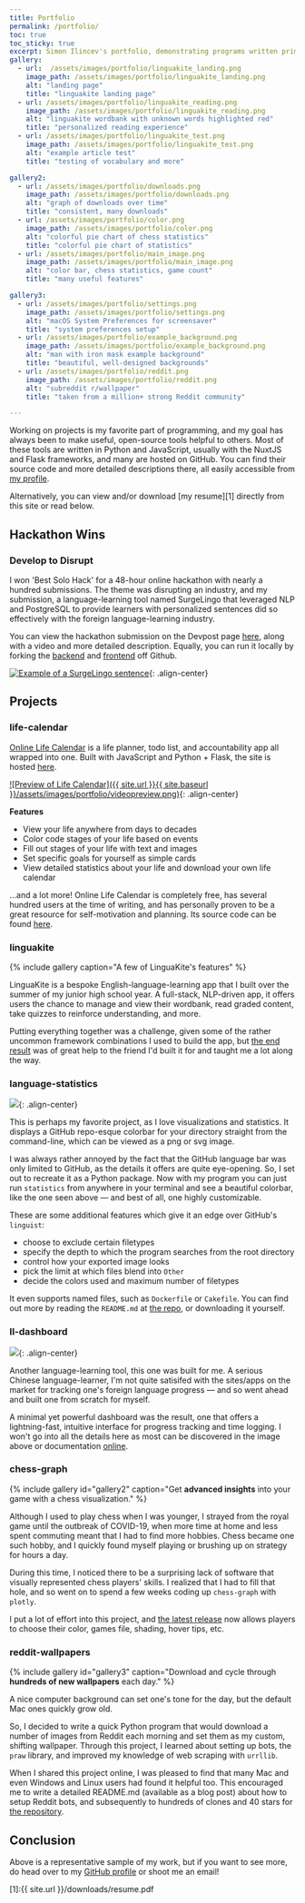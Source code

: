 ```yaml
---
title: Portfolio
permalink: /portfolio/
toc: true
toc_sticky: true
excerpt: Simon Ilincev's portfolio, demonstrating programs written primarily in Python and available on GitHub.
gallery:
  - url:  /assets/images/portfolio/linguakite_landing.png
    image_path: /assets/images/portfolio/linguakite_landing.png
    alt: "landing page"
    title: "linguakite landing page"
  - url: /assets/images/portfolio/linguakite_reading.png
    image_path: /assets/images/portfolio/linguakite_reading.png
    alt: "linguakite wordbank with unknown words highlighted red"
    title: "personalized reading experience"
  - url: /assets/images/portfolio/linguakite_test.png
    image_path: /assets/images/portfolio/linguakite_test.png
    alt: "example article test"
    title: "testing of vocabulary and more"

gallery2:
  - url: /assets/images/portfolio/downloads.png
    image_path: /assets/images/portfolio/downloads.png
    alt: "graph of downloads over time"
    title: "consistent, many downloads"
  - url: /assets/images/portfolio/color.png
    image_path: /assets/images/portfolio/color.png
    alt: "colorful pie chart of chess statistics"
    title: "colorful pie chart of statistics"
  - url: /assets/images/portfolio/main_image.png
    image_path: /assets/images/portfolio/main_image.png
    alt: "color bar, chess statistics, game count"
    title: "many useful features"

gallery3:
  - url: /assets/images/portfolio/settings.png
    image_path: /assets/images/portfolio/settings.png
    alt: "macOS System Preferences for screensaver"
    title: "system preferences setup"
  - url: /assets/images/portfolio/example_background.png
    image_path: /assets/images/portfolio/example_background.png
    alt: "man with iron mask example background"
    title: "beautiful, well-designed backgrounds"
  - url: /assets/images/portfolio/reddit.png
    image_path: /assets/images/portfolio/reddit.png
    alt: "subreddit r/wallpaper"
    title: "taken from a million+ strong Reddit community"

---
```


Working on projects is my favorite part of programming, and my goal has always been to make useful, open-source tools helpful to others. Most of these tools are written in Python and JavaScript, usually with the NuxtJS and Flask frameworks, and many are hosted on GitHub. You can find their source code and more detailed descriptions there, all easily accessible from [my profile](https://github.com/Destaq).

Alternatively, you can view and/or download [my resume][1] directly from this site or read below.

## Hackathon Wins
### Develop to Disrupt
I won 'Best Solo Hack' for a 48-hour online hackathon with nearly a hundred submissions. The theme was disrupting an industry, and my submission, a language-learning tool named SurgeLingo that leveraged NLP and PostgreSQL to provide learners with personalized sentences did so effectively with the foreign language-learning industry.

You can view the hackathon submission on the Devpost page [here](https://devpost.com/software/surgelingo), along with a video and more detailed description. Equally, you can run it locally by forking the [backend](https://github.com/Destaq/surgelingo-backend) and [frontend](https://github.com/Destaq/surgelingo-backend) off Github.

[![Example of a SurgeLingo sentence](https://res.cloudinary.com/devpost/image/fetch/s--XyRz8T_9--/c_limit,f_auto,fl_lossy,q_auto:eco,w_900/https://raw.githubusercontent.com/Destaq/surgelingo-backend/main/static/surgelingo_example.png)](https://res.cloudinary.com/devpost/image/fetch/s--XyRz8T_9--/c_limit,f_auto,fl_lossy,q_auto:eco,w_900/https://raw.githubusercontent.com/Destaq/surgelingo-backend/main/static/surgelingo_example.png){: .align-center}
## Projects
### life-calendar
[Online Life Calendar](https://www.onlinelifecalendar.com) is a life planner, todo list, and accountability app all wrapped into one. Built with JavaScript and Python + Flask, the site is hosted [here](http://onlinelifecalendar.herokuapp.com/).

[![Preview of Life Calendar]({{ site.url }}{{ site.baseurl }}/assets/images/portfolio/videopreview.png)](/assets/images/portfolio/videopreview.png){: .align-center}

**Features**
- View your life anywhere from days to decades
- Color code stages of your life based on events
- Fill out stages of your life with text and images
- Set specific goals for yourself as simple cards
- View detailed statistics about your life and download your own life calendar

...and a lot more! Online Life Calendar is completely free, has several hundred users at the time of writing, and has personally proven to be a great resource for self-motivation and planning. Its source code can be found [here](https://www.github.com/Destaq/life-calendar).

### linguakite
{% include gallery caption="A few of LinguaKite's features" %}

LinguaKite is a bespoke English-language-learning app that I built over the summer of my junior high school year. A full-stack, NLP-driven app, it offers users the chance to manage and view their wordbank, read graded content, take quizzes to reinforce understanding, and more.

Putting everything together was a challenge, given some of the rather uncommon framework combinations I used to build the app, but [the end result](https://www.github.com/Destaq/linguakite) was of great help to the friend I'd built it for and taught me a lot along the way.

### language-statistics
[![](https://raw.githubusercontent.com/Destaq/language-statistics/master/screenshots/output.svg)](/assets/images/portfolio/clickablesvg.png){: .align-center}

This is perhaps my favorite project, as I love visualizations and statistics. It displays a GitHub repo-esque colorbar for your directory straight from the command-line, which can be viewed as a png or svg image.

I was always rather annoyed by the fact that the GitHub language bar was only limited to GitHub, as the details it offers are quite eye-opening. So, I set out to recreate it as a Python package. Now with my program you can just run `statistics` from anywhere in your terminal and see a beautiful colorbar, like the one seen above — and best of all, one highly customizable.

These are some additional features which give it an edge over GitHub's `linguist`:
- choose to exclude certain filetypes
- specify the depth to which the program searches from the root directory
- control how your exported image looks
- pick the limit at which files blend into `Other`
- decide the colors used and maximum number of filetypes

It even supports named files, such as `Dockerfile` or `Cakefile`. You can find out more by reading the `README.md` at [the repo](https://github.com/Destaq/language-statistics), or downloading it yourself.

### ll-dashboard
[![](https://github.com/Destaq/ll-dashboard/raw/main/images/whole.png)](https://github.com/Destaq/ll-dashboard/raw/main/images/whole.png){: .align-center}

Another language-learning tool, this one was built for me. A serious Chinese language-learner, I'm not quite satisifed with the sites/apps on the market for tracking one's foreign language progress — and so went ahead and built one from scratch for myself.

A minimal yet powerful dashboard was the result, one that offers a lightning-fast, intuitive interface for progress tracking and time logging. I won't go into all the details here as most can be discovered in the image above or documentation [online](https://github.com/Destaq/ll-dashboard).

### chess-graph
{% include gallery id="gallery2" caption="Get **advanced insights** into your game with a chess visualization." %}

Although I used to play chess when I was younger, I strayed from the royal game until the outbreak of COVID-19, when more time at home and less spent commuting meant that I had to find more hobbies. Chess became one such hobby, and I quickly found myself playing or brushing up on strategy for hours a day.

During this time, I noticed there to be a surprising lack of software that visually represented chess players' skills. I realized that I had to fill that hole, and so went on to spend a few weeks coding up `chess-graph` with `plotly`.

I put a lot of effort into this project, and [the latest release]((https://github.com/Destaq/chess_graph)) now allows players to choose their color, games file, shading, hover tips, etc.

### reddit-wallpapers
{% include gallery id="gallery3" caption="Download and cycle through **hundreds of new wallpapers** each day." %}

A nice computer background can set one's tone for the day, but the default Mac ones quickly grow old.

So, I decided to write a quick Python program that would download a number of images from Reddit each morning and set them as my custom, shifting wallpaper. Through this project, I learned about setting up bots, the `praw` library, and improved my knowledge of web scraping with `urrllib`.

When I shared this project online, I was pleased to find that many Mac and even Windows and Linux users had found it helpful too. This encouraged me to write a detailed README.md (available as a blog post) about how to setup Reddit bots, and subsequently to hundreds of clones and 40 stars for [the repository](https://github.com/Destaq/reddit-wallpapers).

## Conclusion
Above is a representative sample of my work, but if you want to see more, do head over to my [GitHub profile](https://www.github.com/Destaq) or shoot me an email!

[1]:{{ site.url }}/downloads/resume.pdf
